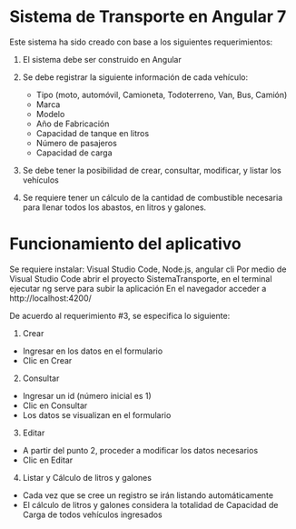 # Sistema de Transporte en Angular 7

Este sistema ha sido creado con base a los siguientes requerimientos:

1. El sistema debe ser construido en Angular
2. Se debe registrar la siguiente información de cada vehículo:
    - Tipo (moto, automóvil, Camioneta, Todoterreno, Van, Bus, Camión)
    - Marca
    - Modelo
    - Año de Fabricación
    - Capacidad de tanque en litros
    - Número de pasajeros
    - Capacidad de carga
    
3. Se debe tener la posibilidad de crear, consultar, modificar, y listar los vehículos
4. Se requiere tener un cálculo de la cantidad de combustible necesaria para llenar todos los abastos, en litros y galones. 

# Funcionamiento del aplicativo
Se requiere instalar: Visual Studio Code, Node.js, angular cli
Por medio de Visual Studio Code abrir el proyecto SistemaTransporte, en el terminal ejecutar ng serve para subir la aplicación
En el navegador acceder a http://localhost:4200/

De acuerdo al requerimiento #3, se especifica lo siguiente:
1. Crear
- Ingresar en los datos en el formulario
- Clic en Crear
2. Consultar
- Ingresar un id (número inicial es 1)
- Clic en Consultar
- Los datos se visualizan en el formulario
3. Editar
- A partir del punto 2, proceder a modificar los datos necesarios
- Clic en Editar
4. Listar y Cálculo de litros y galones
- Cada vez que se cree un registro se irán listando automáticamente
- El cálculo de litros y galones considera la totalidad de Capacidad de Carga de todos vehículos ingresados

